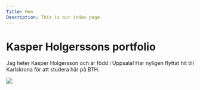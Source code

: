 ```yaml
---
Title: Hem
Description: This is our index page.
---
```


Kasper Holgerssons portfolio
==========================

Jag heter Kasper Holgersson och är född i Uppsala! Har nyligen flyttat hit till Karlskrona för att studera här på BTH.

<img src="image/jag.png">

